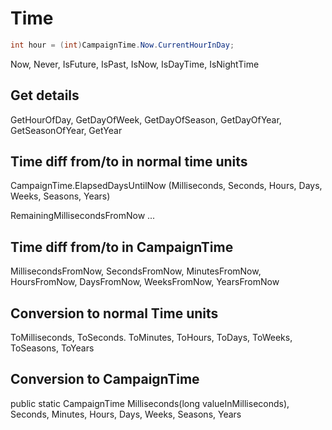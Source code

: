 # Time

``` cs
int hour = (int)CampaignTime.Now.CurrentHourInDay;
```

Now, Never, IsFuture, IsPast, IsNow, IsDayTime, IsNightTime


## Get details

GetHourOfDay, GetDayOfWeek, GetDayOfSeason, GetDayOfYear, GetSeasonOfYear, GetYear



## Time diff from/to in normal time units

CampaignTime.ElapsedDaysUntilNow (Milliseconds, Seconds, Hours, Days, Weeks, Seasons, Years)

RemainingMillisecondsFromNow ...



## Time diff from/to in CampaignTime

MillisecondsFromNow, SecondsFromNow, MinutesFromNow, HoursFromNow, DaysFromNow, WeeksFromNow, YearsFromNow



## Conversion to normal Time units

ToMilliseconds, ToSeconds. ToMinutes, ToHours, ToDays, ToWeeks, ToSeasons, ToYears



## Conversion to CampaignTime

public static CampaignTime Milliseconds(long valueInMilliseconds), Seconds, Minutes, Hours, Days, Weeks, Seasons, Years